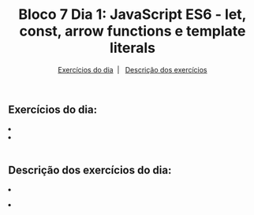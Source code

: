 <h1 align="center">Bloco 7 Dia 1: JavaScript ES6 - let, const, arrow functions e template literals </h1>

<p align="center">
  <a href="#exercicio">Exercícios do dia</a>&nbsp;&nbsp;|&nbsp;&nbsp;
  <a href="#descricao">Descrição dos exercícios</a>
</p>

</br>
<h2 id="exercicio">Exercícios do dia:</h2>

<li><a href="#"> </a></li>
<li><a href="#"> </a></li>

</br>
<h2 id="descricao">Descrição dos exercícios do dia:</h2>

<li id=""> </li>
<p> </p>

<li id=""><a href=""> </a></li>
<p> </p>